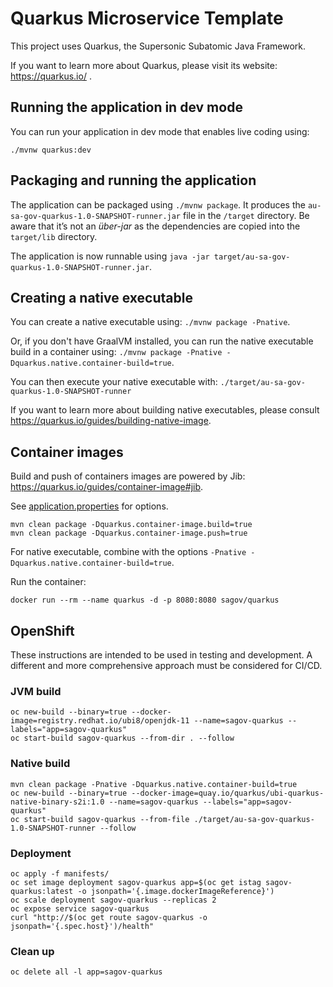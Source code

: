# Quarkus Microservice Template

This project uses Quarkus, the Supersonic Subatomic Java Framework.

If you want to learn more about Quarkus, please visit its website: https://quarkus.io/ .

## Running the application in dev mode

You can run your application in dev mode that enables live coding using:
```
./mvnw quarkus:dev
```

## Packaging and running the application

The application can be packaged using `./mvnw package`.
It produces the `au-sa-gov-quarkus-1.0-SNAPSHOT-runner.jar` file in the `/target` directory.
Be aware that it’s not an _über-jar_ as the dependencies are copied into the `target/lib` directory.

The application is now runnable using `java -jar target/au-sa-gov-quarkus-1.0-SNAPSHOT-runner.jar`.

## Creating a native executable

You can create a native executable using: `./mvnw package -Pnative`.

Or, if you don't have GraalVM installed, you can run the native executable build in a container using: `./mvnw package -Pnative -Dquarkus.native.container-build=true`.

You can then execute your native executable with: `./target/au-sa-gov-quarkus-1.0-SNAPSHOT-runner`

If you want to learn more about building native executables, please consult https://quarkus.io/guides/building-native-image.

## Container images

Build and push of containers images are powered by Jib: https://quarkus.io/guides/container-image#jib.

See [application.properties](./src/main/resources/application.properties) for options.

```
mvn clean package -Dquarkus.container-image.build=true
mvn clean package -Dquarkus.container-image.push=true
```

For native executable, combine with the options `-Pnative -Dquarkus.native.container-build=true`.

Run the container:

```
docker run --rm --name quarkus -d -p 8080:8080 sagov/quarkus
```

## OpenShift

These instructions are intended to be used in testing and development. A different and more comprehensive approach must be considered for CI/CD.

### JVM build

```
oc new-build --binary=true --docker-image=registry.redhat.io/ubi8/openjdk-11 --name=sagov-quarkus --labels="app=sagov-quarkus"
oc start-build sagov-quarkus --from-dir . --follow
```

### Native build

```
mvn clean package -Pnative -Dquarkus.native.container-build=true
oc new-build --binary=true --docker-image=quay.io/quarkus/ubi-quarkus-native-binary-s2i:1.0 --name=sagov-quarkus --labels="app=sagov-quarkus"
oc start-build sagov-quarkus --from-file ./target/au-sa-gov-quarkus-1.0-SNAPSHOT-runner --follow
```

### Deployment

```
oc apply -f manifests/
oc set image deployment sagov-quarkus app=$(oc get istag sagov-quarkus:latest -o jsonpath='{.image.dockerImageReference}')
oc scale deployment sagov-quarkus --replicas 2
oc expose service sagov-quarkus
curl "http://$(oc get route sagov-quarkus -o jsonpath='{.spec.host}')/health"
```

### Clean up

```
oc delete all -l app=sagov-quarkus
```
